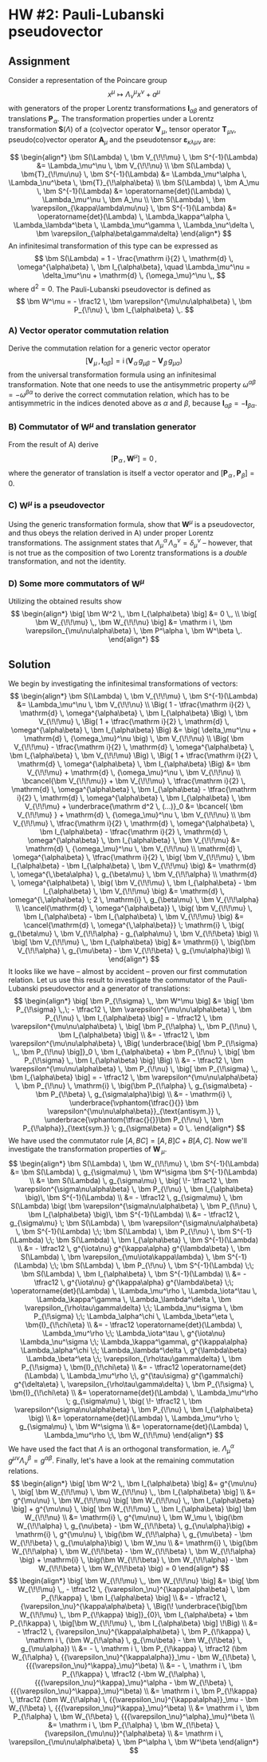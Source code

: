 # HW #2: Pauli-Lubanski pseudovector

## Assignment
Consider a representation of the Poincare group
$$
  x^\mu \mapsto \Lambda^\mu_\nu x^\nu + a^\mu
$$
with generators of the proper Lorentz transformations $\bm I_{\alpha\beta}$ and generators of translations $\bm P_{\!\alpha}$. The transformation properties under a Lorentz transformation $\bm S(\Lambda)$ of a (co)vector operator $\bm V_{\!\!\mu}$, tensor operator $\bm T_{\!\mu\nu}$, pseudo(co)vector operator $\bm A_\mu$ and the pseudotensor $\bm \varepsilon_{\kappa\lambda\mu\nu}$ are:

$$
\begin{align*}
  \bm S(\Lambda) \, \bm V_{\!\!\mu} \, \bm S^{-1}(\Lambda) &= \Lambda_\mu^\nu \, \bm V_{\!\!\nu} \\
  \bm S(\Lambda) \, \bm{T}_{\!\mu\nu} \, \bm S^{-1}(\Lambda) &= \Lambda_\mu^\alpha \, \Lambda_\nu^\beta \, \bm{T}_{\!\alpha\beta} \\
  \bm S(\Lambda) \, \bm A_\mu \, \bm S^{-1}(\Lambda) &= \operatorname{det}(\Lambda) \, \Lambda_\mu^\nu \, \bm A_\nu \\
  \bm S(\Lambda) \, \bm \varepsilon_{\kappa\lambda\mu\nu} \, \bm S^{-1}(\Lambda) &= \operatorname{det}(\Lambda) \, \Lambda_\kappa^\alpha \, \Lambda_\lambda^\beta \, \Lambda_\mu^\gamma \, \Lambda_\nu^\delta \, \bm \varepsilon_{\alpha\beta\gamma\delta}
\end{align*}
$$
An infinitesimal transformation of this type can be expressed as
$$
  \bm S(\Lambda) = 1 - \frac{\mathrm i}{2} \, \mathrm{d} \, \omega^{\alpha\beta} \, \bm I_{\alpha\beta}, \quad
  \Lambda_\mu^\nu = \delta_\mu^\nu + \mathrm{d} \, {\omega_\mu}^\nu
  \,,
$$
where $\mathrm{d}^2 = 0$.
The Pauli-Lubanski pseudovector is defined as
$$
  \bm W^\mu = - \frac12 \, \bm \varepsilon^{\mu\nu\alpha\beta} \, \bm P_{\!\nu} \, \bm I_{\alpha\beta} \,.
$$

### A) Vector operator commutation relation
Derive the commutation relation for a generic vector operator
$$
  \big[ \bm V_{\!\mu} \,, \bm I_{\alpha \beta} \big] = \mathrm i \, (\bm V_{\!\alpha} \, g_{\mu\beta} - \bm V_{\!\beta} \, g_{\mu\alpha})
$$
from the universal transformation formula using an infinitesimal transformation. Note that one needs to use the antisymmetric property $\omega^{\alpha\beta} = -\omega^{\beta\alpha}$ to derive the correct commutation relation, which has to be antisymmetric in the indices denoted above as $\alpha$ and $\beta$, because $\bm I_{\alpha\beta} = -\bm I_{\beta \alpha}$.

### B) Commutator of $\bm W^\mu$ and translation generator
From the result of A) derive
$$
  \big[ \bm P_{\!\alpha} \,, \bm W^\mu \big] = 0 \,,
$$
where the generator of translation is itself a vector operator and $[\bm P_{\!\alpha} \,, \bm P_{\!\beta}] = 0$.

### C) $\bm W^\mu$ is a pseudovector
Using the generic transformation formula, show that $\bm W^\mu$ is a pseudovector, and thus obeys the relation derived in A) under proper Lorentz transformations. The assignment states that $\Lambda_\mu^\alpha \, \Lambda^\nu_\alpha = \delta_\mu^\nu$ – however, that is not true as the composition of two Lorentz transformations is a *double* transformation, and not the identity.

### D) Some more commutators of $\bm W^\mu$
Utilizing the obtained results show
$$
\begin{align*}
  \big[ \bm W^2 \,, \bm I_{\alpha\beta} \big] &= 0 \,, \\
  \big[ \bm W_{\!\!\mu} \,, \bm W_{\!\!\nu} \big] &= \mathrm i \, \bm \varepsilon_{\mu\nu\alpha\beta} \, \bm P^\alpha \, \bm W^\beta \,.
\end{align*}
$$

## Solution

We begin by investigating the infinitesimal transformations of vectors:
$$
\begin{align*}
  \bm S(\Lambda) \, \bm V_{\!\!\mu} \, \bm S^{-1}(\Lambda) &= \Lambda_\mu^\nu \, \bm V_{\!\!\nu} \\
  \Big( 1 - \tfrac{\mathrm i}{2} \, \mathrm{d} \, \omega^{\alpha\beta} \, \bm I_{\alpha\beta} \Big) \, \bm V_{\!\!\mu} \, \Big( 1 + \tfrac{\mathrm i}{2} \, \mathrm{d} \, \omega^{\alpha\beta} \, \bm I_{\alpha\beta} \Big) &= \big( \delta_\mu^\nu + \mathrm{d} \, {\omega_\mu}^\nu \big) \, \bm V_{\!\!\nu} \\
  \Big( \bm V_{\!\!\mu} - \tfrac{\mathrm i}{2} \, \mathrm{d} \, \omega^{\alpha\beta} \, \bm I_{\alpha\beta} \, \bm V_{\!\!\mu} \Big) \, \Big( 1 + \tfrac{\mathrm i}{2} \, \mathrm{d} \, \omega^{\alpha\beta} \, \bm I_{\alpha\beta} \Big) &= \bm V_{\!\!\mu} + \mathrm{d} \, {\omega_\mu}^\nu \, \bm V_{\!\!\nu} \\
  \bcancel{\bm V_{\!\!\mu}} + \bm V_{\!\!\mu} \, \tfrac{\mathrm i}{2} \, \mathrm{d} \, \omega^{\alpha\beta} \, \bm I_{\alpha\beta} - \tfrac{\mathrm i}{2} \, \mathrm{d} \, \omega^{\alpha\beta} \, \bm I_{\alpha\beta} \, \bm V_{\!\!\mu} + \underbrace{\mathrm d^2 \, (...)}_0 &= \bcancel{ \bm V_{\!\!\mu} } + \mathrm{d} \, {\omega_\mu}^\nu \, \bm V_{\!\!\nu} \\
  \bm V_{\!\!\mu} \, \tfrac{\mathrm i}{2} \, \mathrm{d} \, \omega^{\alpha\beta} \, \bm I_{\alpha\beta} - \tfrac{\mathrm i}{2} \, \mathrm{d} \, \omega^{\alpha\beta} \, \bm I_{\alpha\beta} \, \bm V_{\!\!\mu} &= \mathrm{d} \, {\omega_\mu}^\nu \, \bm V_{\!\!\nu} \\
  \mathrm{d} \, \omega^{\alpha\beta} \, \tfrac{\mathrm i}{2} \, \big( \bm V_{\!\!\mu} \, \bm I_{\alpha\beta} - \bm I_{\alpha\beta} \, \bm V_{\!\!\mu} \big) &= \mathrm{d} \, \omega^{\,\beta\alpha} \, g_{\beta\mu} \, \bm V_{\!\!\alpha} \\
  \mathrm{d} \, \omega^{\alpha\beta} \, \big( \bm V_{\!\!\mu} \, \bm I_{\alpha\beta} - \bm I_{\alpha\beta} \, \bm V_{\!\!\mu} \big) &= \mathrm{d} \, \omega^{\,\alpha\beta} \; 2 \, \mathrm{i} \, g_{\beta\mu} \, \bm V_{\!\!\alpha} \\
  \cancel{\mathrm{d} \, \omega^{\alpha\beta}} \, \big( \bm V_{\!\!\mu} \, \bm I_{\alpha\beta} - \bm I_{\alpha\beta} \, \bm V_{\!\!\mu} \big) &= \cancel{\mathrm{d} \, \omega^{\,\alpha\beta}} \; \mathrm{i} \, \big( g_{\beta\mu} \, \bm V_{\!\!\alpha} - g_{\alpha\mu} \, \bm V_{\!\!\beta} \big) \\
  \big[ \bm V_{\!\!\mu} \,, \bm I_{\alpha\beta} \big]  &= \mathrm{i} \, \big(\bm V_{\!\!\alpha} \, g_{\mu\beta} - \bm V_{\!\!\beta} \, g_{\mu\alpha}\big) \\
\end{align*}
$$
It looks like we have – almost by accident – proven our first commutation relation. Let us use this result to investigate the commutator of the Pauli-Lubanski pseudovector and a generator of translations:
$$
\begin{align*}
  \big[ \bm P_{\!\sigma} \,, \bm W^\mu \big]
  &= \big[ \bm P_{\!\sigma} \,,\; - \tfrac12 \, \bm \varepsilon^{\mu\nu\alpha\beta} \, \bm P_{\!\nu} \, \bm I_{\alpha\beta} \big]
  = - \tfrac12 \, \bm \varepsilon^{\mu\nu\alpha\beta} \, \big[ \bm P_{\!\alpha} \,, \bm P_{\!\nu} \, \bm I_{\alpha\beta} \big] \\
  &= - \tfrac12 \, \bm \varepsilon^{\mu\nu\alpha\beta} \, \Big( \underbrace{\big[ \bm P_{\!\sigma} \,, \bm P_{\!\nu} \big]}_0 \, \bm I_{\alpha\beta} + \bm P_{\!\nu} \,  \big[ \bm P_{\!\sigma} \,, \bm I_{\alpha\beta} \big] \Big) \\
  &= - \tfrac12 \, \bm \varepsilon^{\mu\nu\alpha\beta} \, \bm P_{\!\nu} \,  \big[ \bm P_{\!\sigma} \,, \bm I_{\alpha\beta} \big]
  = - \tfrac12 \, \bm \varepsilon^{\mu\nu\alpha\beta} \, \bm P_{\!\nu} \, \mathrm{i} \, \big(\bm P_{\!\alpha} \, g_{\sigma\beta} - \bm P_{\!\beta} \, g_{\sigma\alpha}\big)
  \\
  &= - \mathrm{i} \, \underbrace{\vphantom{\tfrac{}{}} \bm \varepsilon^{\mu\nu\alpha\beta}}_{\text{antisym.}} \, \underbrace{\vphantom{\tfrac{}{}}\bm P_{\!\nu} \, \bm P_{\!\alpha}}_{\text{sym.}} \; g_{\sigma\beta}
  = 0 \,.
\end{align*}
$$
We have used the commutator rule $[A, BC] = [A, B]C + B[A, C]$. Now we'll investigate the transformation properties of $\bm W_{\!\!\mu}$.
$$
\begin{align*}
  \bm S(\Lambda) \, \bm W_{\!\!\mu} \, \bm S^{-1}(\Lambda)
  &= \bm S(\Lambda) \, g_{\sigma\mu} \, \bm W^\sigma \bm S^{-1}(\Lambda) \\
  &= \bm S(\Lambda) \, g_{\sigma\mu} \, \big( \!- \tfrac12 \, \bm \varepsilon^{\sigma\nu\alpha\beta} \, \bm P_{\!\nu} \, \bm I_{\alpha\beta} \big)\, \bm S^{-1}(\Lambda) \\
  &= - \tfrac12 \, g_{\sigma\mu} \, \bm S(\Lambda) \big( \bm \varepsilon^{\sigma\nu\alpha\beta} \, \bm P_{\!\nu} \, \bm I_{\alpha\beta} \big)\, \bm S^{-1}(\Lambda) \\
  &= - \tfrac12 \, g_{\sigma\mu} \; \bm S(\Lambda) \, \bm \varepsilon^{\sigma\nu\alpha\beta} \, \bm S^{-1}(\Lambda) \;\; \bm S(\Lambda)  \, \bm P_{\!\nu} \, \bm S^{-1}(\Lambda) \;\; \bm S(\Lambda) \, \bm I_{\alpha\beta} \, \bm S^{-1}(\Lambda) \\
  &= - \tfrac12 \, g^{\iota\nu} g^{\kappa\alpha} g^{\lambda\beta} \, \bm S(\Lambda) \, \bm \varepsilon_{\mu\iota\kappa\lambda} \, \bm S^{-1}(\Lambda) \;\; \bm S(\Lambda)  \, \bm P_{\!\nu} \, \bm S^{-1}(\Lambda) \;\; \bm S(\Lambda) \, \bm I_{\alpha\beta} \, \bm S^{-1}(\Lambda) \\
  &= - \tfrac12 \, g^{\iota\nu} g^{\kappa\alpha} g^{\lambda\beta} \;\; \operatorname{det}(\Lambda) \, \Lambda_\mu^\rho \, \Lambda_\iota^\tau \, \Lambda_\kappa^\gamma \, \Lambda_\lambda^\delta \, \bm \varepsilon_{\rho\tau\gamma\delta} \;\; \Lambda_\nu^\sigma \, \bm P_{\!\sigma} \;\; \Lambda_\alpha^\chi \, \Lambda_\beta^\eta \, \bm{I}_{\!\chi\eta} \\
  &= - \tfrac12 \operatorname{det}(\Lambda) \, \Lambda_\mu^\rho \;\; \Lambda_\iota^\tau \, g^{\iota\nu} \Lambda_\nu^\sigma \;\; \Lambda_\kappa^\gamma\, g^{\kappa\alpha} \Lambda_\alpha^\chi \;\; \Lambda_\lambda^\delta \, g^{\lambda\beta} \Lambda_\beta^\eta \;\; \varepsilon_{\rho\tau\gamma\delta} \, \bm P_{\!\sigma} \, \bm{I}_{\!\chi\eta} \\
  &= - \tfrac12 \operatorname{det}(\Lambda) \, \Lambda_\mu^\rho \;\, g^{\tau\sigma} g^{\gamma\chi} g^{\delta\eta} \, \varepsilon_{\rho\tau\gamma\delta} \, \bm P_{\!\sigma} \, \bm{I}_{\!\chi\eta} \\
  &= \operatorname{det}(\Lambda) \, \Lambda_\mu^\rho \; g_{\sigma\mu} \, \big( \!- \tfrac12 \, \bm \varepsilon^{\sigma\nu\alpha\beta} \, \bm P_{\!\nu} \, \bm I_{\alpha\beta} \big) \\
  &= \operatorname{det}(\Lambda) \, \Lambda_\mu^\rho \; g_{\sigma\mu} \, \bm W^\sigma \\
  &= \operatorname{det}(\Lambda) \, \Lambda_\mu^\rho \;\, \bm W_{\!\!\mu}
\end{align*}
$$
We have used the fact that $\Lambda$ is an orthogonal transformation, ie. $\Lambda^\alpha_\mu \, g^{\mu\nu} \Lambda^\beta_\nu = g^{\alpha\beta}$. Finally, let's have a look at the remaining commutation relations.
$$
\begin{align*}
  \big[ \bm W^2 \,, \bm I_{\alpha\beta} \big]
  &= g^{\mu\nu} \, \big[ \bm W_{\!\!\mu} \, \bm W_{\!\!\nu} \,, \bm I_{\alpha\beta} \big] \\
  &= g^{\mu\nu} \, \bm W_{\!\!\mu} \big[ \bm W_{\!\!\nu} \,, \bm I_{\alpha\beta} \big] + g^{\mu\nu} \, \big[ \bm W_{\!\!\mu} \,, \bm I_{\alpha\beta} \big] \bm W_{\!\!\nu} \\
  &= \mathrm{i} \, g^{\mu\nu} \, \bm W_\mu \, \big(\bm W_{\!\!\alpha} \, g_{\nu\beta} - \bm W_{\!\!\beta} \, g_{\nu\alpha}\big) + \mathrm{i} \, g^{\mu\nu} \, \big(\bm W_{\!\!\alpha} \, g_{\mu\beta} - \bm W_{\!\!\beta} \, g_{\mu\alpha}\big) \, \bm W_\nu \\
  &= \mathrm{i} \, \big(\bm W_{\!\!\alpha} \, \bm W_{\!\!\beta} - \bm W_{\!\!\beta} \, \bm W_{\!\!\alpha} \big) + \mathrm{i} \, \big(\bm W_{\!\!\beta} \, \bm W_{\!\!\alpha} - \bm W_{\!\!\beta} \, \bm W_{\!\!\beta} \big) = 0
\end{align*}
$$
$$
\begin{align*}
  \big[ \bm W_{\!\!\mu} \,, \bm W_{\!\!\nu} \big]
  &= \big[ \bm W_{\!\!\mu} \,, - \tfrac12 \, {\varepsilon_\nu}^{\kappa\alpha\beta} \, \bm P_{\!\kappa} \, \bm I_{\alpha\beta} \big] \\
  &= - \tfrac12 \, {\varepsilon_\nu}^{\kappa\alpha\beta} \, \Big(\! \underbrace{\big[\bm W_{\!\!\mu} \,, \bm P_{\!\kappa} \big]}_{0}\, \bm I_{\alpha\beta} + \bm P_{\!\kappa} \,  \big[\bm W_{\!\!\mu} \,, \bm I_{\alpha\beta} \big] \!\Big) \\
  &= - \tfrac12 \, {\varepsilon_\nu}^{\kappa\alpha\beta} \, \bm P_{\!\kappa} \, \mathrm i \, (\bm W_{\!\alpha} \, g_{\mu\beta} - \bm W_{\!\beta} \, g_{\mu\alpha}) \\
  &= - \, \mathrm i \, \bm P_{\!\kappa} \, \tfrac12 (\bm W_{\!\alpha} \, {{\varepsilon_\nu}^{\kappa\alpha}}_\mu - \bm W_{\!\beta} \, {{{\varepsilon_\nu}^\kappa}_\mu}^\beta) \\
  &= - \, \mathrm i \, \bm P_{\!\kappa} \, \tfrac12 (-\bm W_{\!\alpha} \, {{{\varepsilon_\nu}^\kappa}_\mu}^\alpha - \bm W_{\!\beta} \, {{{\varepsilon_\nu}^\kappa}_\mu}^\beta) \\
  &= \mathrm i \, \bm P_{\!\kappa} \, \tfrac12 (\bm W_{\!\alpha} \, {{\varepsilon_\nu}^{\kappa\alpha}}_\mu - \bm W_{\!\beta} \, {{{\varepsilon_\nu}^\kappa}_\mu}^\beta) \\
  &= \mathrm i \, \bm P_{\!\alpha} \, \bm W_{\!\beta} \, {{{\varepsilon_\nu}^\alpha}_\mu}^\beta \\
  &= \mathrm i \, \bm P_{\!\alpha} \, \bm W_{\!\beta} \, {\varepsilon_{\mu\nu}}^{\alpha\beta} \\
  &= \mathrm i \, \varepsilon_{\mu\nu\alpha\beta} \, \bm P^\alpha \, \bm W^\beta
\end{align*}
$$
